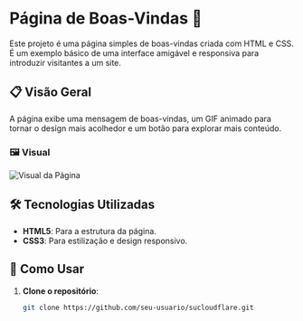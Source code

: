 # Página de Boas-Vindas 🌟

Este projeto é uma página simples de boas-vindas criada com HTML e CSS. É um exemplo básico de uma interface amigável e responsiva para introduzir visitantes a um site.

## 📋 Visão Geral

A página exibe uma mensagem de boas-vindas, um GIF animado para tornar o design mais acolhedor e um botão para explorar mais conteúdo.

### 🖼️ Visual
![Visual da Página](https://media.giphy.com/media/3o7aD2saalBwwftBIY/giphy.gif)

## 🛠️ Tecnologias Utilizadas

- **HTML5**: Para a estrutura da página.
- **CSS3**: Para estilização e design responsivo.

## 🚀 Como Usar

1. **Clone o repositório**:
   ```bash
   git clone https://github.com/seu-usuario/sucloudflare.git

